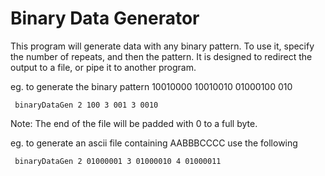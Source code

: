 # Binary Data Generator

This program will generate data with any binary pattern. 
To use it, specify the number of repeats, and then the pattern.
It is designed to redirect the output to a file, or pipe it to another program.

eg. to generate the binary pattern 10010000 10010010 01000100 010

     binaryDataGen 2 100 3 001 3 0010

Note: The end of the file will be padded with 0 to a full byte.

eg. to generate an ascii file containing AABBBCCCC use the following

     binaryDataGen 2 01000001 3 01000010 4 01000011
